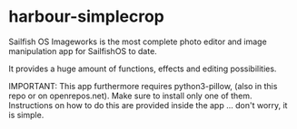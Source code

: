 # harbour-simplecrop
Sailfish OS Imageworks is the most complete photo editor and image manipulation app for SailfishOS to date. 

It provides a huge amount of functions, effects and editing possibilities.

IMPORTANT:
This app furthermore requires python3-pillow, (also in this repo or on openrepos.net). Make sure to install only one of them. Instructions on how to do this are provided inside the app ... don't worry, it is simple.
